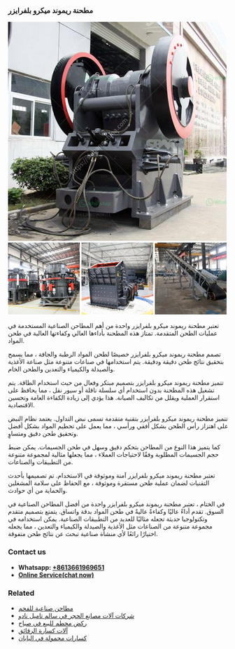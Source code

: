 <h3>مطحنة ريموند ميكرو بلفرايزر</h3><img src='1701854099.jpg' alt=''><p>تعتبر مطحنة ريموند ميكرو بلفرايزر واحدة من أهم المطاحن الصناعية المستخدمة في عمليات الطحن المتقدمة. تمتاز هذه المطحنة بأداءها العالي وكفاءتها العالية في طحن المواد.</p><p>تصمم مطحنة ريموند ميكرو بلفرايزر خصيصًا لطحن المواد الرطبة والجافة ، مما يسمح بتحقيق نتائج طحن دقيقة ودقيقة. يتم استخدامها في صناعات متنوعة مثل صناعة الأغذية والصيدلة والكيمياء والتعدين والطحن الخام.</p><p>تتميز مطحنة ريموند ميكرو بلفرايزر بتصميم مبتكر وفعال من حيث استخدام الطاقة. يتم تشغيل هذه المطحنة بدون استخدام أي سلسلة ناقلة أو سيور نقل ، مما يحافظ على استقرار العملية ويقلل من تكاليف الصيانة. هذا يؤدي إلى زيادة الكفاءة العامة وتحسين الاقتصادية.</p><p>تتميز مطحنة ريموند ميكرو بلفرايزر بتقنية متقدمة تسمى نبض التداول. يعتمد نظام النبض على اهتزاز رأس الطحن بشكل أفقي ورأسي ، مما يعمل على تحطيم المواد بشكل أفضل وتحقيق طحن دقيق ومتساوٍ.</p><p>كما يتميز هذا النوع من المطاحن بتحكم دقيق وسهل في طحن الجسيمات. يمكن ضبط حجم الجسيمات المطلوبة وفقًا لاحتياجات العملاء ، مما يجعلها مثالية لمجموعة متنوعة من التطبيقات والصناعات.</p><p>تعتبر مطحنة ريموند ميكرو بلفرايزر آمنة وموثوقة في الاستخدام. تم تصميمها بأحدث التقنيات لضمان عملية طحن مستقرة وموثوقة ، مع الحفاظ على سلامة المشغلين والحماية من أي حوادث.</p><p>في الختام ، تعتبر مطحنة ريموند ميكرو بلفرايزر واحدة من أفضل المطاحن الصناعية في السوق. تقدم أداءً عاليًا وكفاءةً عاليةً في طحن المواد بدقة واتساق. يتمتع بتصميم متقدم وتكنولوجيا حديثة تجعله مثاليًا للعديد من التطبيقات الصناعية. يمكن استخدامه في مجموعة متنوعة من الصناعات مثل الأغذية والصيدلة والكيمياء والتعدين ، مما يجعله اختيارًا رائعًا لأي منشأة صناعية تبحث عن نتائج طحن متفوقة.</p><h3>Contact us</h3><ul><li><strong>Whatsapp:&nbsp;<a href="https://wa.me/8613661969651">+8613661969651</a></strong></li><li><a href="https://swt.shibang-china.com/?git&amp;zhl&amp;مطحنة ريموند ميكرو بلفرايزر"><strong>Online Service(chat now)</strong></a></li></ul><h3>Related</h3><ul><li><a href='مطاحن صناعية للفحم.md'>مطاحن صناعية للفحم</a></li><li><a href='شركات آلات مصانع الحجر في سالم تاميل نادو.md'>شركات آلات مصانع الحجر في سالم تاميل نادو</a></li><li><a href='ركض محطم للبيع في صباح.md'>ركض محطم للبيع في صباح</a></li><li><a href='آلات كسارة الرقائق.md'>آلات كسارة الرقائق</a></li><li><a href='كسارات محمولة في اليابان.md'>كسارات محمولة في اليابان</a></li></ul>
